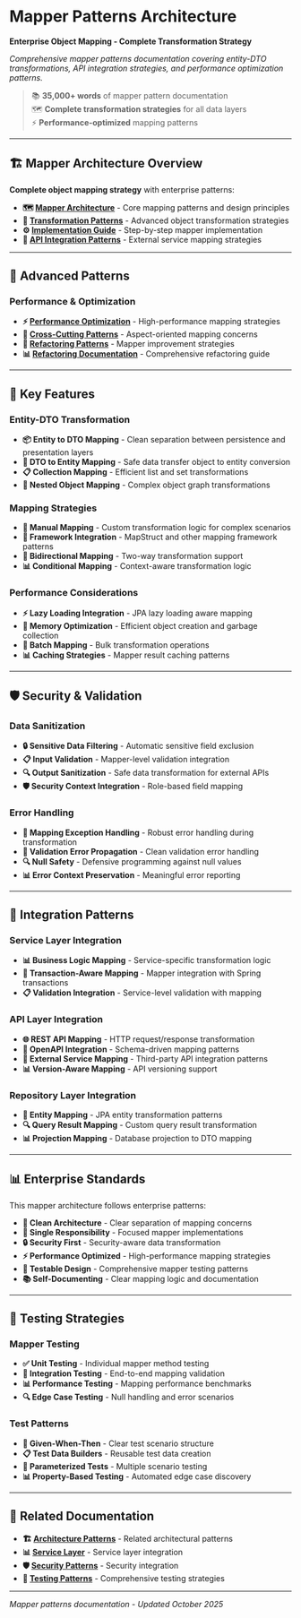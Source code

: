 # Mapper Patterns Architecture

**Enterprise Object Mapping - Complete Transformation Strategy**

*Comprehensive mapper patterns documentation covering entity-DTO transformations, API integration strategies, and performance optimization patterns.*

> 📚 **35,000+ words** of mapper pattern documentation  
> 🗺️ **Complete transformation strategies** for all data layers  
> ⚡ **Performance-optimized** mapping patterns  

---

## 🏗️ Mapper Architecture Overview

**Complete object mapping strategy** with enterprise patterns:

- **🗺️ [Mapper Architecture](MAPPER_ARCHITECTURE.md)** - Core mapping patterns and design principles
- **🔄 [Transformation Patterns](TRANSFORMATION_PATTERNS.md)** - Advanced object transformation strategies
- **⚙️ [Implementation Guide](IMPLEMENTATION_GUIDE.md)** - Step-by-step mapper implementation
- **🔗 [API Integration Patterns](API_INTEGRATION_PATTERNS.md)** - External service mapping strategies

---

## 🎯 Advanced Patterns

### Performance & Optimization

- **⚡ [Performance Optimization](PERFORMANCE_OPTIMIZATION.md)** - High-performance mapping strategies
- **🔄 [Cross-Cutting Patterns](CROSS_CUTTING_PATTERNS.md)** - Aspect-oriented mapping concerns
- **🚀 [Refactoring Patterns](REFACTORING_PATTERNS.md)** - Mapper improvement strategies
- **📊 [Refactoring Documentation](REFACTORING_DOCUMENTATION.md)** - Comprehensive refactoring guide

---

## 🎯 Key Features

### Entity-DTO Transformation

- **📦 Entity to DTO Mapping** - Clean separation between persistence and presentation layers
- **🔄 DTO to Entity Mapping** - Safe data transfer object to entity conversion
- **📋 Collection Mapping** - Efficient list and set transformations
- **🔗 Nested Object Mapping** - Complex object graph transformations

### Mapping Strategies

- **🎯 Manual Mapping** - Custom transformation logic for complex scenarios
- **🤖 Framework Integration** - MapStruct and other mapping framework patterns
- **🔄 Bidirectional Mapping** - Two-way transformation support
- **📊 Conditional Mapping** - Context-aware transformation logic

### Performance Considerations

- **⚡ Lazy Loading Integration** - JPA lazy loading aware mapping
- **💾 Memory Optimization** - Efficient object creation and garbage collection
- **🔄 Batch Mapping** - Bulk transformation operations
- **📊 Caching Strategies** - Mapper result caching patterns

---

## 🛡️ Security & Validation

### Data Sanitization

- **🔒 Sensitive Data Filtering** - Automatic sensitive field exclusion
- **📋 Input Validation** - Mapper-level validation integration
- **🔍 Output Sanitization** - Safe data transformation for external APIs
- **🛡️ Security Context Integration** - Role-based field mapping

### Error Handling

- **🚫 Mapping Exception Handling** - Robust error handling during transformation
- **📝 Validation Error Propagation** - Clean validation error handling
- **🔍 Null Safety** - Defensive programming against null values
- **📊 Error Context Preservation** - Meaningful error reporting

---

## 🔄 Integration Patterns

### Service Layer Integration

- **📊 Business Logic Mapping** - Service-specific transformation logic
- **🔄 Transaction-Aware Mapping** - Mapper integration with Spring transactions
- **📋 Validation Integration** - Service-level validation with mapping

### API Layer Integration

- **🌐 REST API Mapping** - HTTP request/response transformation
- **📝 OpenAPI Integration** - Schema-driven mapping patterns
- **🔗 External Service Mapping** - Third-party API integration patterns
- **📊 Version-Aware Mapping** - API versioning support

### Repository Layer Integration

- **💾 Entity Mapping** - JPA entity transformation patterns
- **🔍 Query Result Mapping** - Custom query result transformation
- **📊 Projection Mapping** - Database projection to DTO mapping

---

## 📊 Enterprise Standards

This mapper architecture follows enterprise patterns:

- **📐 Clean Architecture** - Clear separation of mapping concerns
- **🎯 Single Responsibility** - Focused mapper implementations
- **🔒 Security First** - Security-aware data transformation
- **⚡ Performance Optimized** - High-performance mapping strategies
- **🧪 Testable Design** - Comprehensive mapper testing patterns
- **📚 Self-Documenting** - Clear mapping logic and documentation

---

## 🧪 Testing Strategies

### Mapper Testing

- **✅ Unit Testing** - Individual mapper method testing
- **🔄 Integration Testing** - End-to-end mapping validation
- **📊 Performance Testing** - Mapping performance benchmarks
- **🔍 Edge Case Testing** - Null handling and error scenarios

### Test Patterns

- **🎯 Given-When-Then** - Clear test scenario structure
- **📋 Test Data Builders** - Reusable test data creation
- **🔄 Parameterized Tests** - Multiple scenario testing
- **📊 Property-Based Testing** - Automated edge case discovery

---

## 🔗 Related Documentation

- **🏗️ [Architecture Patterns](../patterns/)** - Related architectural patterns
- **📊 [Service Layer](../services/)** - Service layer integration
- **🛡️ [Security Patterns](../patterns/security-patterns.md)** - Security integration
- **🧪 [Testing Patterns](../testing/)** - Comprehensive testing strategies

---

*Mapper patterns documentation - Updated October 2025*